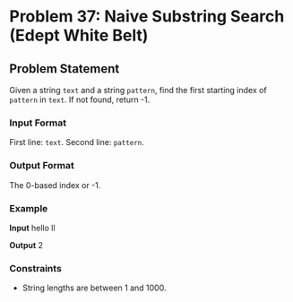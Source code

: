# Problem 37: Naive Substring Search (Edept White Belt)

## Problem Statement
Given a string `text` and a string `pattern`, find the first starting index of `pattern` in `text`. If not found, return -1.

### Input Format
First line: `text`. Second line: `pattern`.

### Output Format
The 0-based index or -1.

### Example

**Input**
hello
ll

**Output**
2


### Constraints
- String lengths are between 1 and 1000.
